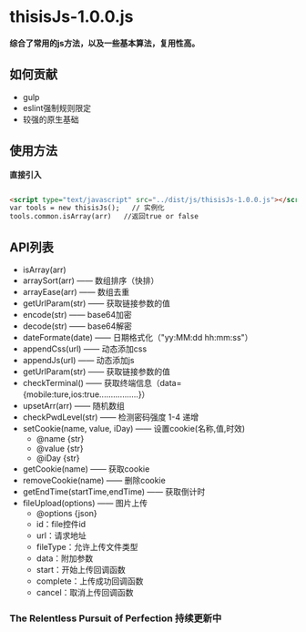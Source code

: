 # thisisJs-1.0.0.js
**综合了常用的js方法，以及一些基本算法，复用性高。**

## 如何贡献

- gulp
- eslint强制规则限定
- 较强的原生基础

## 使用方法

**直接引入**

```html

<script type="text/javascript" src="../dist/js/thisisJs-1.0.0.js"></script>
var tools = new thisisJs();   // 实例化
tools.common.isArray(arr)   //返回true or false
```
## API列表

- isArray(arr)
- arraySort(arr) —— 数组排序（快排）
- arrayEase(arr) —— 数组去重
- getUrlParam(str) —— 获取链接参数的值
- encode(str) —— base64加密
- decode(str) —— base64解密
- dateFormate(date) —— 日期格式化（"yy:MM:dd hh:mm:ss"）
- appendCss(url) —— 动态添加css
- appendJs(url) —— 动态添加js
- getUrlParam(str) —— 获取链接参数的值
- checkTerminal() —— 获取终端信息（data={mobile:ture,ios:true.................}）
- upsetArr(arr) —— 随机数组
- checkPwdLevel(str) —— 检测密码强度 1-4 递增
- setCookie(name, value, iDay) —— 设置cookie(名称,值,时效)
    - @name {str}
    - @value {str}
    - @iDay {str}
- getCookie(name) —— 获取cookie
- removeCookie(name) —— 删除cookie
- getEndTime(startTime,endTime) —— 获取倒计时
- fileUpload(options) —— 图片上传
    - @options {json}
    - id：file控件id
    - url：请求地址
    - fileType：允许上传文件类型
    - data：附加参数
    - start：开始上传回调函数
    - complete：上传成功回调函数
    - cancel：取消上传回调函数

### The Relentless Pursuit of Perfection    持续更新中